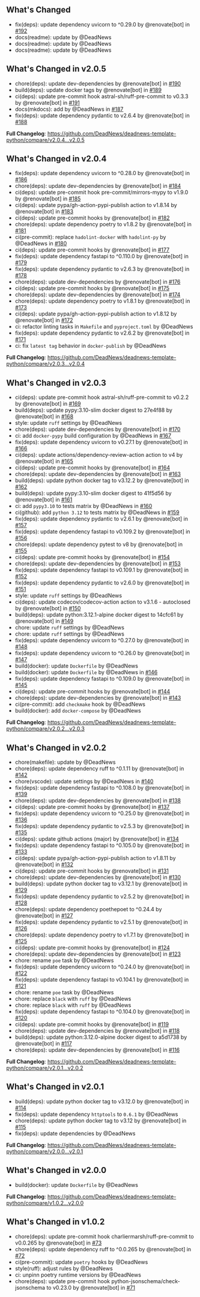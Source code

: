 ## What's Changed
* fix(deps): update dependency uvicorn to ^0.29.0 by @renovate[bot] in [#192](https://github.com/DeadNews/deadnews-template-python/pull/192)
* docs(readme): update by @DeadNews
* docs(readme): update by @DeadNews
* docs(readme): update by @DeadNews

## What's Changed in v2.0.5
* chore(deps): update dev-dependencies by @renovate[bot] in [#190](https://github.com/DeadNews/deadnews-template-python/pull/190)
* build(deps): update docker tags by @renovate[bot] in [#189](https://github.com/DeadNews/deadnews-template-python/pull/189)
* ci(deps): update pre-commit hook astral-sh/ruff-pre-commit to v0.3.3 by @renovate[bot] in [#191](https://github.com/DeadNews/deadnews-template-python/pull/191)
* docs(mkdocs): add by @DeadNews in [#187](https://github.com/DeadNews/deadnews-template-python/pull/187)
* fix(deps): update dependency pydantic to v2.6.4 by @renovate[bot] in [#188](https://github.com/DeadNews/deadnews-template-python/pull/188)

**Full Changelog**: https://github.com/DeadNews/deadnews-template-python/compare/v2.0.4...v2.0.5

## What's Changed in v2.0.4
* fix(deps): update dependency uvicorn to ^0.28.0 by @renovate[bot] in [#186](https://github.com/DeadNews/deadnews-template-python/pull/186)
* chore(deps): update dev-dependencies by @renovate[bot] in [#184](https://github.com/DeadNews/deadnews-template-python/pull/184)
* ci(deps): update pre-commit hook pre-commit/mirrors-mypy to v1.9.0 by @renovate[bot] in [#185](https://github.com/DeadNews/deadnews-template-python/pull/185)
* ci(deps): update pypa/gh-action-pypi-publish action to v1.8.14 by @renovate[bot] in [#183](https://github.com/DeadNews/deadnews-template-python/pull/183)
* ci(deps): update pre-commit hooks by @renovate[bot] in [#182](https://github.com/DeadNews/deadnews-template-python/pull/182)
* chore(deps): update dependency poetry to v1.8.2 by @renovate[bot] in [#181](https://github.com/DeadNews/deadnews-template-python/pull/181)
* ci(pre-commit): replace `hadolint-docker` with `hadolint-py` by @DeadNews in [#180](https://github.com/DeadNews/deadnews-template-python/pull/180)
* ci(deps): update pre-commit hooks by @renovate[bot] in [#177](https://github.com/DeadNews/deadnews-template-python/pull/177)
* fix(deps): update dependency fastapi to ^0.110.0 by @renovate[bot] in [#179](https://github.com/DeadNews/deadnews-template-python/pull/179)
* fix(deps): update dependency pydantic to v2.6.3 by @renovate[bot] in [#178](https://github.com/DeadNews/deadnews-template-python/pull/178)
* chore(deps): update dev-dependencies by @renovate[bot] in [#176](https://github.com/DeadNews/deadnews-template-python/pull/176)
* ci(deps): update pre-commit hooks by @renovate[bot] in [#175](https://github.com/DeadNews/deadnews-template-python/pull/175)
* chore(deps): update dev-dependencies by @renovate[bot] in [#174](https://github.com/DeadNews/deadnews-template-python/pull/174)
* chore(deps): update dependency poetry to v1.8.1 by @renovate[bot] in [#173](https://github.com/DeadNews/deadnews-template-python/pull/173)
* ci(deps): update pypa/gh-action-pypi-publish action to v1.8.12 by @renovate[bot] in [#172](https://github.com/DeadNews/deadnews-template-python/pull/172)
* ci: refactor linting tasks in `Makefile` and `pyproject.toml` by @DeadNews
* fix(deps): update dependency pydantic to v2.6.2 by @renovate[bot] in [#171](https://github.com/DeadNews/deadnews-template-python/pull/171)
* ci: fix `latest tag` behavior in `docker-publish` by @DeadNews

**Full Changelog**: https://github.com/DeadNews/deadnews-template-python/compare/v2.0.3...v2.0.4

## What's Changed in v2.0.3
* ci(deps): update pre-commit hook astral-sh/ruff-pre-commit to v0.2.2 by @renovate[bot] in [#169](https://github.com/DeadNews/deadnews-template-python/pull/169)
* build(deps): update pypy:3.10-slim docker digest to 27e4f88 by @renovate[bot] in [#168](https://github.com/DeadNews/deadnews-template-python/pull/168)
* style: update `ruff` settings by @DeadNews
* chore(deps): update dev-dependencies by @renovate[bot] in [#170](https://github.com/DeadNews/deadnews-template-python/pull/170)
* ci: add `docker-pypy` build configuration by @DeadNews in [#167](https://github.com/DeadNews/deadnews-template-python/pull/167)
* fix(deps): update dependency uvicorn to v0.27.1 by @renovate[bot] in [#166](https://github.com/DeadNews/deadnews-template-python/pull/166)
* ci(deps): update actions/dependency-review-action action to v4 by @renovate[bot] in [#165](https://github.com/DeadNews/deadnews-template-python/pull/165)
* ci(deps): update pre-commit hooks by @renovate[bot] in [#164](https://github.com/DeadNews/deadnews-template-python/pull/164)
* chore(deps): update dev-dependencies by @renovate[bot] in [#163](https://github.com/DeadNews/deadnews-template-python/pull/163)
* build(deps): update python docker tag to v3.12.2 by @renovate[bot] in [#162](https://github.com/DeadNews/deadnews-template-python/pull/162)
* build(deps): update pypy:3.10-slim docker digest to 41f5d56 by @renovate[bot] in [#161](https://github.com/DeadNews/deadnews-template-python/pull/161)
* ci: add `pypy3.10` to tests matrix by @DeadNews in [#160](https://github.com/DeadNews/deadnews-template-python/pull/160)
* ci(github): add `python 3.12` to tests matrix by @DeadNews in [#159](https://github.com/DeadNews/deadnews-template-python/pull/159)
* fix(deps): update dependency pydantic to v2.6.1 by @renovate[bot] in [#157](https://github.com/DeadNews/deadnews-template-python/pull/157)
* fix(deps): update dependency fastapi to v0.109.2 by @renovate[bot] in [#156](https://github.com/DeadNews/deadnews-template-python/pull/156)
* chore(deps): update dependency pytest to v8 by @renovate[bot] in [#155](https://github.com/DeadNews/deadnews-template-python/pull/155)
* ci(deps): update pre-commit hooks by @renovate[bot] in [#154](https://github.com/DeadNews/deadnews-template-python/pull/154)
* chore(deps): update dev-dependencies by @renovate[bot] in [#153](https://github.com/DeadNews/deadnews-template-python/pull/153)
* fix(deps): update dependency fastapi to v0.109.1 by @renovate[bot] in [#152](https://github.com/DeadNews/deadnews-template-python/pull/152)
* fix(deps): update dependency pydantic to v2.6.0 by @renovate[bot] in [#151](https://github.com/DeadNews/deadnews-template-python/pull/151)
* style: update `ruff` settings by @DeadNews
* ci(deps): update codecov/codecov-action action to v3.1.6 - autoclosed by @renovate[bot] in [#150](https://github.com/DeadNews/deadnews-template-python/pull/150)
* build(deps): update python:3.12.1-alpine docker digest to 14cfc61 by @renovate[bot] in [#149](https://github.com/DeadNews/deadnews-template-python/pull/149)
* chore: update `ruff` settings by @DeadNews
* chore: update `ruff` settings by @DeadNews
* fix(deps): update dependency uvicorn to ^0.27.0 by @renovate[bot] in [#148](https://github.com/DeadNews/deadnews-template-python/pull/148)
* fix(deps): update dependency uvicorn to ^0.26.0 by @renovate[bot] in [#147](https://github.com/DeadNews/deadnews-template-python/pull/147)
* build(docker): update `Dockerfile` by @DeadNews
* build(docker): update `Dockerfile` by @DeadNews in [#146](https://github.com/DeadNews/deadnews-template-python/pull/146)
* fix(deps): update dependency fastapi to ^0.109.0 by @renovate[bot] in [#145](https://github.com/DeadNews/deadnews-template-python/pull/145)
* ci(deps): update pre-commit hooks by @renovate[bot] in [#144](https://github.com/DeadNews/deadnews-template-python/pull/144)
* chore(deps): update dev-dependencies by @renovate[bot] in [#143](https://github.com/DeadNews/deadnews-template-python/pull/143)
* ci(pre-commit): add `checkmake` hook by @DeadNews
* build(docker): add `docker-compose` by @DeadNews

**Full Changelog**: https://github.com/DeadNews/deadnews-template-python/compare/v2.0.2...v2.0.3

## What's Changed in v2.0.2
* chore(makefile): update by @DeadNews
* chore(deps): update dependency ruff to ^0.1.11 by @renovate[bot] in [#142](https://github.com/DeadNews/deadnews-template-python/pull/142)
* chore(vscode): update settings by @DeadNews in [#140](https://github.com/DeadNews/deadnews-template-python/pull/140)
* fix(deps): update dependency fastapi to ^0.108.0 by @renovate[bot] in [#139](https://github.com/DeadNews/deadnews-template-python/pull/139)
* chore(deps): update dev-dependencies by @renovate[bot] in [#138](https://github.com/DeadNews/deadnews-template-python/pull/138)
* ci(deps): update pre-commit hooks by @renovate[bot] in [#137](https://github.com/DeadNews/deadnews-template-python/pull/137)
* fix(deps): update dependency uvicorn to ^0.25.0 by @renovate[bot] in [#136](https://github.com/DeadNews/deadnews-template-python/pull/136)
* fix(deps): update dependency pydantic to v2.5.3 by @renovate[bot] in [#135](https://github.com/DeadNews/deadnews-template-python/pull/135)
* ci(deps): update github actions (major) by @renovate[bot] in [#134](https://github.com/DeadNews/deadnews-template-python/pull/134)
* fix(deps): update dependency fastapi to ^0.105.0 by @renovate[bot] in [#133](https://github.com/DeadNews/deadnews-template-python/pull/133)
* ci(deps): update pypa/gh-action-pypi-publish action to v1.8.11 by @renovate[bot] in [#132](https://github.com/DeadNews/deadnews-template-python/pull/132)
* ci(deps): update pre-commit hooks by @renovate[bot] in [#131](https://github.com/DeadNews/deadnews-template-python/pull/131)
* chore(deps): update dev-dependencies by @renovate[bot] in [#130](https://github.com/DeadNews/deadnews-template-python/pull/130)
* build(deps): update python docker tag to v3.12.1 by @renovate[bot] in [#129](https://github.com/DeadNews/deadnews-template-python/pull/129)
* fix(deps): update dependency pydantic to v2.5.2 by @renovate[bot] in [#128](https://github.com/DeadNews/deadnews-template-python/pull/128)
* chore(deps): update dependency poethepoet to ^0.24.4 by @renovate[bot] in [#127](https://github.com/DeadNews/deadnews-template-python/pull/127)
* fix(deps): update dependency pydantic to v2.5.1 by @renovate[bot] in [#126](https://github.com/DeadNews/deadnews-template-python/pull/126)
* chore(deps): update dependency poetry to v1.7.1 by @renovate[bot] in [#125](https://github.com/DeadNews/deadnews-template-python/pull/125)
* ci(deps): update pre-commit hooks by @renovate[bot] in [#124](https://github.com/DeadNews/deadnews-template-python/pull/124)
* chore(deps): update dev-dependencies by @renovate[bot] in [#123](https://github.com/DeadNews/deadnews-template-python/pull/123)
* chore: rename `poe` task by @DeadNews
* fix(deps): update dependency uvicorn to ^0.24.0 by @renovate[bot] in [#122](https://github.com/DeadNews/deadnews-template-python/pull/122)
* fix(deps): update dependency fastapi to v0.104.1 by @renovate[bot] in [#121](https://github.com/DeadNews/deadnews-template-python/pull/121)
* chore: rename `poe` task by @DeadNews
* chore: replace `black` with `ruff` by @DeadNews
* chore: replace `black` with `ruff` by @DeadNews
* fix(deps): update dependency fastapi to ^0.104.0 by @renovate[bot] in [#120](https://github.com/DeadNews/deadnews-template-python/pull/120)
* ci(deps): update pre-commit hooks by @renovate[bot] in [#119](https://github.com/DeadNews/deadnews-template-python/pull/119)
* chore(deps): update dev-dependencies by @renovate[bot] in [#118](https://github.com/DeadNews/deadnews-template-python/pull/118)
* build(deps): update python:3.12.0-alpine docker digest to a5d1738 by @renovate[bot] in [#117](https://github.com/DeadNews/deadnews-template-python/pull/117)
* chore(deps): update dev-dependencies by @renovate[bot] in [#116](https://github.com/DeadNews/deadnews-template-python/pull/116)

**Full Changelog**: https://github.com/DeadNews/deadnews-template-python/compare/v2.0.1...v2.0.2

## What's Changed in v2.0.1
* build(deps): update python docker tag to v3.12.0 by @renovate[bot] in [#114](https://github.com/DeadNews/deadnews-template-python/pull/114)
* fix(deps): update dependency `httptools` to `0.6.1` by @DeadNews
* chore(deps): update python docker tag to v3.12 by @renovate[bot] in [#115](https://github.com/DeadNews/deadnews-template-python/pull/115)
* fix(deps): update dependencies by @DeadNews

**Full Changelog**: https://github.com/DeadNews/deadnews-template-python/compare/v2.0.0...v2.0.1

## What's Changed in v2.0.0
* build(docker): update `Dockerfile` by @DeadNews

**Full Changelog**: https://github.com/DeadNews/deadnews-template-python/compare/v1.0.2...v2.0.0

## What's Changed in v1.0.2
* chore(deps): update pre-commit hook charliermarsh/ruff-pre-commit to v0.0.265 by @renovate[bot] in [#73](https://github.com/DeadNews/deadnews-template-python/pull/73)
* chore(deps): update dependency ruff to ^0.0.265 by @renovate[bot] in [#72](https://github.com/DeadNews/deadnews-template-python/pull/72)
* ci(pre-commit): update `poetry` hooks by @DeadNews
* style(ruff): adjust rules by @DeadNews
* ci: unpinn poetry runtime versions by @DeadNews
* chore(deps): update pre-commit hook python-jsonschema/check-jsonschema to v0.23.0 by @renovate[bot] in [#71](https://github.com/DeadNews/deadnews-template-python/pull/71)

<!-- generated by git-cliff -->
